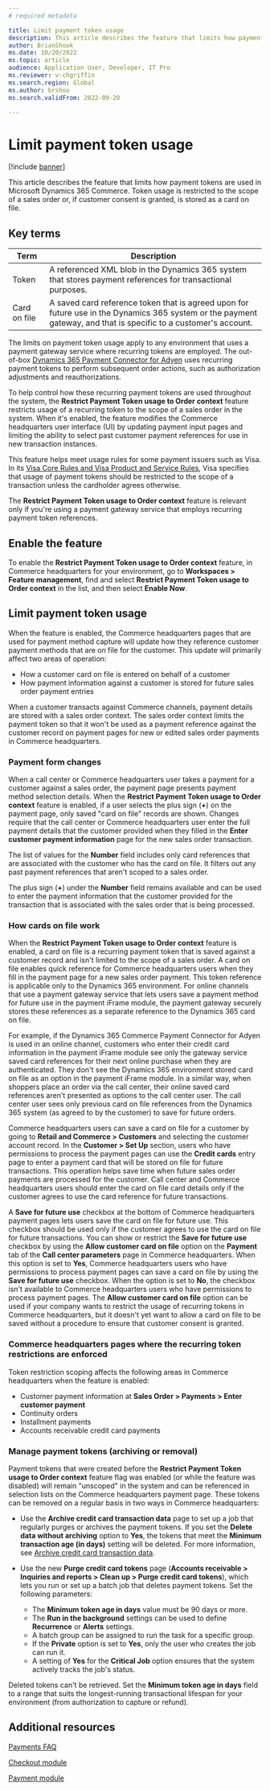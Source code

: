 ```yaml
---
# required metadata

title: Limit payment token usage
description: This article describes the feature that limits how payment tokens are used in Microsoft Dynamics 365 Commerce.
author: BrianShook
ms.date: 10/20/2022
ms.topic: article
audience: Application User, Developer, IT Pro
ms.reviewer: v-chgriffin
ms.search.region: Global
ms.author: brshoo
ms.search.validFrom: 2022-09-20

---
```


# Limit payment token usage

[!include [banner](../includes/banner.md)]

This article describes the feature that limits how payment tokens are used in Microsoft Dynamics 365 Commerce. Token usage is restricted to the scope of a sales order or, if customer consent is granted, is stored as a card on file.

## Key terms

| Term | Description |
|---|---|
| Token | A referenced XML blob in the Dynamics 365 system that stores payment references for transactional purposes. |
| Card on file | A saved card reference token that is agreed upon for future use in the Dynamics 365 system or the payment gateway, and that is specific to a customer's account. |

The limits on payment token usage apply to any environment that uses a payment gateway service where recurring tokens are employed. The out-of-box [Dynamics 365 Payment Connector for Adyen](adyen-connector.md) uses recurring payment tokens to perform subsequent order actions, such as authorization adjustments and reauthorizations.

To help control how these recurring payment tokens are used throughout the system, the **Restrict Payment Token usage to Order context** feature restricts usage of a recurring token to the scope of a sales order in the system. When it's enabled, the feature modifies the Commerce headquarters user interface (UI) by updating payment input pages and limiting the ability to select past customer payment references for use in new transaction instances.

This feature helps meet usage rules for some payment issuers such as Visa. In its [Visa Core Rules and Visa Product and Service Rules](https://usa.visa.com/content/dam/VCOM/download/about-visa/visa-rules-public.pdf), Visa specifies that usage of payment tokens should be restricted to the scope of a transaction unless the cardholder agrees otherwise.

The **Restrict Payment Token usage to Order context** feature is relevant only if you're using a payment gateway service that employs recurring payment token references.

## Enable the feature

To enable the **Restrict Payment Token usage to Order context** feature, in Commerce headquarters for your environment, go to **Workspaces \> Feature management**, find and select **Restrict Payment Token usage to Order context** in the list, and then select **Enable Now**.

## Limit payment token usage

When the feature is enabled, the Commerce headquarters pages that are used for payment method capture will update how they reference customer payment methods that are on file for the customer. This update will primarily affect two areas of operation:

- How a customer card on file is entered on behalf of a customer
- How payment information against a customer is stored for future sales order payment entries

When a customer transacts against Commerce channels, payment details are stored with a sales order context. The sales order context limits the payment token so that it won't be used as a payment reference against the customer record on payment pages for new or edited sales order payments in Commerce headquarters.

### Payment form changes

When a call center or Commerce headquarters user takes a payment for a customer against a sales order, the payment page presents payment method selection details. When the **Restrict Payment Token usage to Order context** feature is enabled, if a user selects the plus sign (**+**) on the payment page, only saved "card on file" records are shown. Changes require that the call center or Commerce headquarters user enter the full payment details that the customer provided when they filled in the **Enter customer payment information** page for the new sales order transaction.

The list of values for the **Number** field includes only card references that are associated with the customer who has the card on file. It filters out any past payment references that aren't scoped to a sales order.

The plus sign (**+**) under the **Number** field remains available and can be used to enter the payment information that the customer provided for the transaction that is associated with the sales order that is being processed.

### How cards on file work

When the **Restrict Payment Token usage to Order context** feature is enabled, a card on file is a recurring payment token that is saved against a customer record and isn't limited to the scope of a sales order. A card on file enables quick reference for Commerce headquarters users when they fill in the payment page for a new sales order payment. This token reference is applicable only to the Dynamics 365 environment. For online channels that use a payment gateway service that lets users save a payment method for future use in the payment iFrame module, the payment gateway securely stores these references as a separate reference to the Dynamics 365 card on file.

For example, if the Dynamics 365 Commerce Payment Connector for Adyen is used in an online channel, customers who enter their credit card information in the payment iFrame module see only the gateway service saved card references for their next online purchase when they are authenticated. They don't see the Dynamics 365 environment stored card on file as an option in the payment iFrame module. In a similar way, when shoppers place an order via the call center, their online saved card references aren't presented as options to the call center user. The call center user sees only previous card on file references from the Dynamics 365 system (as agreed to by the customer) to save for future orders.

Commerce headquarters users can save a card on file for a customer by going to **Retail and Commerce \> Customers** and selecting the customer account record. In the **Customer \> Set Up** section, users who have permissions to process the payment pages can use the **Credit cards** entry page to enter a payment card that will be stored on file for future transactions. This operation helps save time when future sales order payments are processed for the customer. Call center and Commerce headquarters users should enter the card on file card details only if the customer agrees to use the card reference for future transactions.

A **Save for future use** checkbox at the bottom of Commerce headquarters payment pages lets users save the card on file for future use. This checkbox should be used only if the customer agrees to use the card on file for future transactions. You can show or restrict the **Save for future use** checkbox by using the **Allow customer card on file** option on the **Payment** tab of the **Call center parameters** page in Commerce headquarters. When this option is set to **Yes**, Commerce headquarters users who have permissions to process payment pages can save a card on file by using the **Save for future use** checkbox. When the option is set to **No**, the checkbox isn't available to Commerce headquarters users who have permissions to process payment pages. The **Allow customer card on file** option can be used if your company wants to restrict the usage of recurring tokens in Commerce headquarters, but it doesn't yet want to allow a card on file to be saved without a procedure to ensure that customer consent is granted.

### Commerce headquarters pages where the recurring token restrictions are enforced

Token restriction scoping affects the following areas in Commerce headquarters when the feature is enabled:

- Customer payment information at **Sales Order \> Payments \> Enter customer payment**
- Continuity orders
- Installment payments
- Accounts receivable credit card payments

### Manage payment tokens (archiving or removal)

Payment tokens that were created before the **Restrict Payment Token usage to Order context** feature flag was enabled (or while the feature was disabled) will remain "unscoped" in the system and can be referenced in selection lists on the Commerce headquarters payment page. These tokens can be removed on a regular basis in two ways in Commerce headquarters:

- Use the **Archive credit card transaction data** page to set up a job that regularly purges or archives the payment tokens. If you set the **Delete data without archiving** option to **Yes**, the tokens that meet the **Minimum transaction age (in days)** setting will be deleted. For more information, see [Archive credit card transaction data](archive-cc-data.md).
- Use the new **Purge credit card tokens** page (**Accounts receivable \> Inquiries and reports \> Clean up \> Purge credit card tokens**), which lets you run or set up a batch job that deletes payment tokens. Set the following parameters:

    - The **Minimum token age in days** value must be 90 days or more.
    - The **Run in the background** settings can be used to define **Recurrence** or **Alerts** settings.
    - A batch group can be assigned to run the task for a specific group.
    - If the **Private** option is set to **Yes**, only the user who creates the job can run it.
    - A setting of **Yes** for the **Critical Job** option ensures that the system actively tracks the job's status.

Deleted tokens can't be retrieved. Set the **Minimum token age in days** field to a range that suits the longest-running transactional lifespan for your environment (from authorization to capture or refund).

## Additional resources

[Payments FAQ](payments-retail.md)

[Checkout module](../add-checkout-module.md)

[Payment module](../payment-module.md)
